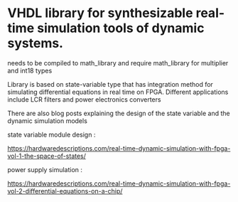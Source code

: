 # VHDL library for synthesizable real-time simulation tools of dynamic systems.
needs to be compiled to math_library and require math_library for multiplier and int18 types

Library is based on state-variable type that has integration method for simulating differential equations in real time on FPGA. Different applications include LCR filters and power electronics converters

There are also blog posts explaining the design of the state variable and the dynamic simulation models

state variable module design :

https://hardwaredescriptions.com/real-time-dynamic-simulation-with-fpga-vol-1-the-space-of-states/

power supply simulation : 

https://hardwaredescriptions.com/real-time-dynamic-simulation-with-fpga-vol-2-differential-equations-on-a-chip/
